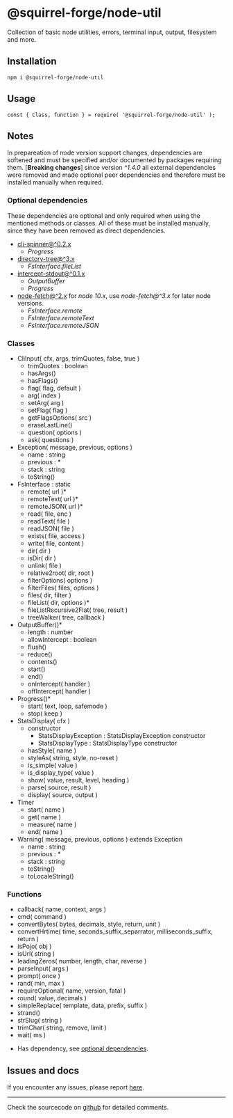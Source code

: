 # @squirrel-forge/node-util
Collection of basic node utilities, errors, terminal input, output, filesystem and more.

## Installation
```
npm i @squirrel-forge/node-util
```

## Usage
```
const { Class, function } = require( '@squirrel-forge/node-util' );
```

## Notes
In prepareation of node version support changes, dependencies are softened and must be specified and/or documented by packages requiring them.
[**Breaking changes**] since version *^1.4.0* all external dependencies were removed and made optional peer dependencies and therefore must be installed manually when required.

### Optional dependencies
These dependencies are optional and only required when using the mentioned methods or classes.
All of these must be installed manually, since they have been removed as direct dependencies.

 - [cli-spinner@^0.2.x](https://www.npmjs.com/package/cli-spinner/v/0.2.10)
   - *Progress*
 - [directory-tree@^3.x](https://www.npmjs.com/package/directory-tree/v/3.3.0)
   - *FsInterface.fileList*
 - [intercept-stdout@^0.1.x](https://www.npmjs.com/package/intercept-stdout/v/0.1.2)
   - *OutputBuffer*
   - *Progress*
 - [node-fetch@^2.x](https://www.npmjs.com/package/node-fetch/v/2.6.7) for *node 10.x*, use *node-fetch@^3.x* for later node versions. 
   - *FsInterface.remote*
   - *FsInterface.remoteText*
   - *FsInterface.remoteJSON*

### Classes
 - CliInput( cfx, args, trimQuotes, false, true )
   - trimQuotes : boolean 
   - hasArgs()
   - hasFlags()
   - flag( flag, default )
   - arg( index )
   - setArg( arg )
   - setFlag( flag )
   - getFlagsOptions( src )
   - eraseLastLine()
   - question( options )
   - ask( questions )
 - Exception( message, previous, options )
   - name : string
   - previous : *
   - stack : string
   - toString()
 - FsInterface : static
   - remote( url )*
   - remoteText( url )*
   - remoteJSON( url )*
   - read( file, enc )
   - readText( file )
   - readJSON( file )
   - exists( file, access )
   - write( file, content )
   - dir( dir )
   - isDir( dir )
   - unlink( file )
   - relative2root( dir, root )
   - filterOptions( options )
   - filterFiles( files, options )
   - files( dir, filter )
   - fileList( dir, options )*
   - fileListRecursive2Flat( tree, result )
   - treeWalker( tree, callback )
 - OutputBuffer()*
   - length : number
   - allowIntercept : boolean
   - flush()
   - reduce()
   - contents()
   - start()
   - end()
   - onIntercept( handler )
   - offIntercept( handler )
 - Progress()*
   - start( text, loop, safemode )
   - stop( keep )
 - StatsDisplay( cfx )
   - constructor
     - StatsDisplayException : StatsDisplayException constructor
     - StatsDisplayType : StatsDisplayType constructor
   - hasStyle( name )
   - styleAs( string, style, no-reset )
   - is_simple( value )
   - is_display_type( value )
   - show( value, result, level, heading )
   - parse( source, result )
   - display( source, output )
 - Timer
   - start( name )
   - get( name )
   - measure( name )
   - end( name )
 - Warning( message, previous, options ) extends Exception
   - name : string
   - previous : *
   - stack : string
   - toString()
   - toLocaleString()

### Functions
 - callback( name, context, args )
 - cmd( command )
 - convertBytes( bytes, decimals, style, return, unit )
 - convertHrtime( time, seconds_suffix_separrator, milliseconds_suffix, return )
 - isPojo( obj )
 - isUrl( string )
 - leadingZeros( number, length, char, reverse )
 - parseInput( args )
 - prompt( once )
 - rand( min, max )
 - requireOptional( name, version, fatal )
 - round( value, decimals )
 - simpleReplace( template, data, prefix, suffix )
 - strand()
 - strSlug( string )
 - trimChar( string, remove, limit )
 - wait( ms )

* Has dependency, see [optional dependencies](#optional-dependencies).

## Issues and docs
If you encounter any issues, please report [here](https://github.com/squirrel-forge/node-util/issues).

---
Check the sourcecode on [github](https://github.com/squirrel-forge/node-util) for detailed comments.
